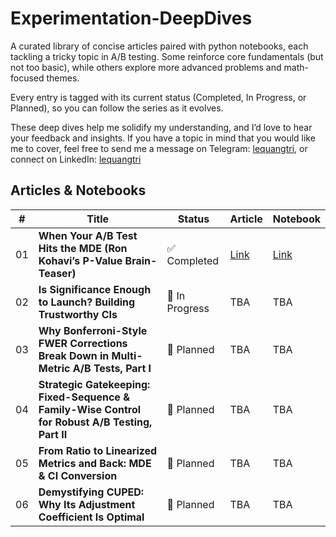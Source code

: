 # Experimentation-DeepDives

A curated library of concise articles paired with python notebooks, each tackling a tricky topic in A/B testing. Some reinforce core fundamentals (but not too basic), while others explore more advanced problems and math-focused themes. 

Every entry is tagged with its current status (Completed, In Progress, or Planned), so you can follow the series as it evolves. 

These deep dives help me solidify my understanding, and I’d love to hear your feedback and insights. 
If you have a topic in mind that you would like me to cover, feel free to send me a message on Telegram: [lequangtri](https://t.me/lequangtri), or connect on LinkedIn: [lequangtri](https://www.linkedin.com/in/lequangtri/)

## Articles & Notebooks

| #  | Title                                                                                          | Status           | Article | Notebook |
|----|------------------------------------------------------------------------------------------------|------------------|---------|----------|
| 01 | **When Your A/B Test Hits the MDE (Ron Kohavi’s P-Value Brain-Teaser)**                        | ✅ Completed     | [Link](articles/01_When_Your_AB_Test_Hits_The_MDE/When_Your_AB_Test_Hits_the_MDE.pdf) | [Link](articles/01_When_Your_AB_Test_Hits_The_MDE/When_Your_AB_Test_Hits_The_MDE.ipynb) |
| 02 | **Is Significance Enough to Launch? Building Trustworthy CIs**                                 | 🔄 In Progress   | TBA     | TBA      |
| 03 | **Why Bonferroni-Style FWER Corrections Break Down in Multi-Metric A/B Tests, Part I**         | 📌 Planned       | TBA     | TBA      |
| 04 | **Strategic Gatekeeping: Fixed-Sequence & Family-Wise Control for Robust A/B Testing, Part II**| 📌 Planned       | TBA     | TBA      |
| 05 | **From Ratio to Linearized Metrics and Back: MDE & CI Conversion**                             | 📌 Planned       | TBA     | TBA      |
| 06 | **Demystifying CUPED: Why Its Adjustment Coefficient Is Optimal**                              | 📌 Planned       | TBA     | TBA      |

